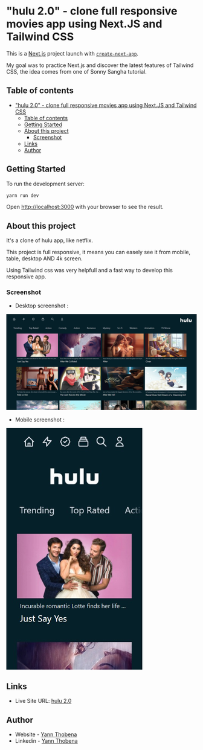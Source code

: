 # "hulu 2.0" - clone full responsive movies app using Next.JS and Tailwind CSS

This is a [Next.js](https://nextjs.org/) project launch with [`create-next-app`](https://github.com/vercel/next.js/tree/canary/packages/create-next-app).

My goal was to practice Next.js and discover the latest features of Tailwind CSS, the idea comes from one of Sonny Sangha tutorial.

## Table of contents

- ["hulu 2.0" - clone full responsive movies app using Next.JS and Tailwind CSS](#hulu-20---clone-full-responsive-movies-app-using-nextjs-and-tailwind-css)
  - [Table of contents](#table-of-contents)
  - [Getting Started](#getting-started)
  - [About this project](#about-this-project)
    - [Screenshot](#screenshot)
  - [Links](#links)
  - [Author](#author)

## Getting Started

To run the development server:

```bash
yarn run dev
```

Open [http://localhost:3000](http://localhost:3000) with your browser to see the result.

## About this project

It's a clone of hulu app, like netflix.

This project is full responsive, it means you can easely see it from mobile, table, desktop AND 4k screen.

Using Tailwind css was very helpfull and a fast way to develop this responsive app.

### Screenshot

- Desktop screenshot :

![desktop-screenshot](./public/images/Hulu%202.0%20-%20desktop.jpg)

- Mobile screenshot :
  
![mobile-screenshot](./public/images/Hulu%202.0%20-%20mobile.jpg)

## Links

- Live Site URL: [hulu 2.0](https://hulu-v2-clone.netlify.app/)

## Author

- Website - [Yann Thobena](https://thobena-yann-developpeur-web.netlify.app/)
- Linkedin - [Yann Thobena](https://www.linkedin.com/in/yannthobena/)

